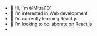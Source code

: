 - 👋 Hi, I’m @Mittal101
- 👀 I’m interested in Web development
- 🌱 I’m currently learning React.js 
- 💞️ I’m looking to collaborate on React.js
- 

<!---
Mittal101/Mittal101 is a ✨ special ✨ repository because its `README.md` (this file) appears on your GitHub profile.
You can click the Preview link to take a look at your changes.
--->
